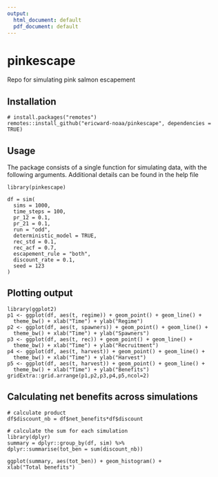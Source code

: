 ```yaml
---
output:
  html_document: default
  pdf_document: default
---
```

# pinkescape
Repo for simulating pink salmon escapement


## Installation

```{r, eval=FALSE}
# install.packages("remotes")
remotes::install_github("ericward-noaa/pinkescape", dependencies = TRUE)
```

## Usage

The package consists of a single function for simulating data, with the following arguments. Additional details can be found in the help file 

```{r, eval=TRUE}
library(pinkescape)

df = sim(
  sims = 1000,
  time_steps = 100,
  pr_12 = 0.1,
  pr_21 = 0.1,
  run = "odd",
  deterministic_model = TRUE,
  rec_std = 0.1,
  rec_acf = 0.7,
  escapement_rule = "both",
  discount_rate = 0.1,
  seed = 123
)
```

## Plotting output

```{r, eval=TRUE}
library(ggplot2)
p1 <- ggplot(df, aes(t, regime)) + geom_point() + geom_line() +
  theme_bw() + xlab("Time") + ylab("Regime")
p2 <- ggplot(df, aes(t, spawners)) + geom_point() + geom_line() +
  theme_bw() + xlab("Time") + ylab("Spawners")
p3 <- ggplot(df, aes(t, rec)) + geom_point() + geom_line() +
  theme_bw() + xlab("Time") + ylab("Recruitment")
p4 <- ggplot(df, aes(t, harvest)) + geom_point() + geom_line() +
  theme_bw() + xlab("Time") + ylab("Harvest")
p5 <- ggplot(df, aes(t, harvest)) + geom_point() + geom_line() +
  theme_bw() + xlab("Time") + ylab("Benefits")
gridExtra::grid.arrange(p1,p2,p3,p4,p5,ncol=2)
```
  
## Calculating net benefits across simulations

```{r, eval=TRUE}
# calculate product
df$discount_nb = df$net_benefits*df$discount

# calculate the sum for each simulation
library(dplyr)
summary = dplyr::group_by(df, sim) %>% 
dplyr::summarise(tot_ben = sum(discount_nb))
 
ggplot(summary, aes(tot_ben)) + geom_histogram() + 
xlab("Total benefits")
```
